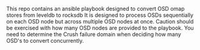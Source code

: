 This repo contains an ansible playbook designed to convert OSD omap stores from leveldb to rocksdb
It is designed to process OSDs sequentially on each OSD node but across multiple OSD nodes at once.
Caution should be exercised with how many OSD nodes are provided to the playbook.
You need to determine the Crush failure domain when deciding how many OSD's to convert concurrently.
